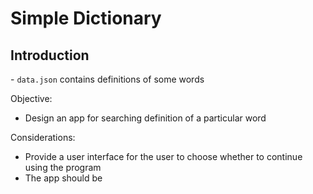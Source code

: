 # Simple Dictionary

<h2>Introduction</h2>
- <code>data.json</code> contains definitions of some words

Objective:
- Design an app for searching definition of a particular word

Considerations:
- Provide a user interface for the user to choose whether to continue using the program
- The app should be 
